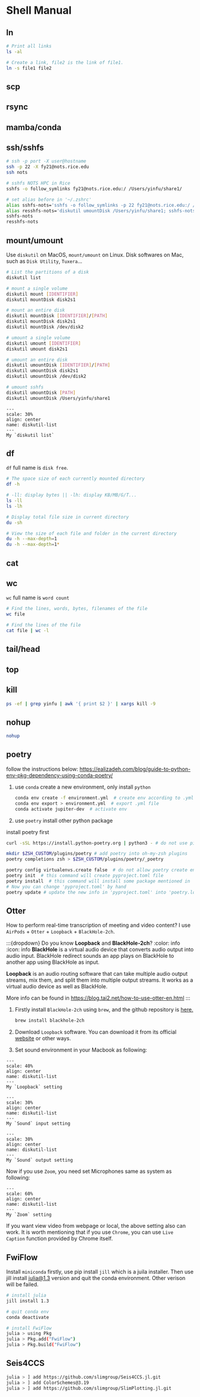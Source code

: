 # Shell Manual


## ln
```bash
# Print all links
ls -al

# Create a link, file2 is the link of file1.
ln -s file1 file2
```


## scp


## rsync



## mamba/conda



## ssh/sshfs
```bash
# ssh -p port -X user@hostname
ssh -p 22 -X fy21@nots.rice.edu
ssh nots

# sshfs NOTS HPC in Rice
sshfs -o follow_symlinks fy21@nots.rice.edu:/ /Users/yinfu/share1/

# set alias before in '~/.zshrc'
alias sshfs-nots='sshfs -o follow_symlinks -p 22 fy21@nots.rice.edu:/ /Users/yinfu/share1/'
alias resshfs-nots='diskutil umountDisk /Users/yinfu/share1; sshfs-nots'
sshfs-nots 
resshfs-nots
```



## mount/umount 
Use `diskutil` on MacOS, `mount/umount` on Linux. 
Disk softwares on Mac, such as `Disk Utility`, `Tuxera`...

```bash
# List the partitions of a disk
diskutil list

# mount a single volume
diskutil mount [IDENTIFIER]
diskutil mountDisk disk2s1

# mount an entire disk
diskutil mountDisk [IDENTIFIER]/[PATH]
diskutil mountDisk disk2s1
diskutil mountDisk /dev/disk2

# umount a single volume
diskutil umount [IDENTIFIER]
diskutil umount disk2s1

# umount an entire disk
diskutil umountDisk [IDENTIFIER]/[PATH]
diskutil umountDisk disk2s1
diskutil umountDisk /dev/disk2

# umount sshfs
diskutil umountDisk [PATH]
diskutil umountDisk /Users/yinfu/share1
```


```{figure} ./files/diskutil-list.jpg
---
scale: 30%
align: center
name: diskutil-list
---
My `diskutil list`
```

## df
`df` full name is `disk free`.

```bash
# The space size of each currently mounted directory
df -h

# -ll: display bytes || -lh: display KB/MB/G/T...
ls -ll
ls -lh

# Display total file size in current directory
du -sh

# View the size of each file and folder in the current directory
du -h --max-depth=1
du -h --max-depth=1*
```




## cat


## wc
`wc` full name is `word count`

```bash
# Find the lines, words, bytes, filenames of the file
wc file

# Find the lines of the file
cat file | wc -l
```

## tail/head






## top

## kill

```bash
ps -ef | grep yinfu | awk '{ print $2 }' | xargs kill -9
```


## nohup

```bash
nohup 
```




## poetry

follow the instructions below: https://ealizadeh.com/blog/guide-to-python-env-pkg-dependency-using-conda-poetry/

1. use `conda` create a new environment, only install `python`

    ```bash
    conda env create -f environment.yml  # create env according to .yml file
    conda env export > environment.yml  # export .yml file
    conda activate jupiter-dev  # activate env
    ```

2. use `poetry` install other python package

install poetry first
```bash
curl -sSL https://install.python-poetry.org | python3 - # do not use pip

mkdir $ZSH_CUSTOM/plugins/poetry # add poetry into oh-my-zsh plugins
poetry completions zsh > $ZSH_CUSTOM/plugins/poetry/_poetry
```


```bash
poetry config virtualenvs.create false  # do not allow poetry create env
poetry init  # this command will create pyproject.toml file
poetry install  # this command will install some package mentioned in 'pyproject.toml', and also generate a 'poetry.lock' file
# Now you can change 'pyproject.toml' by hand
poetry update # update the new info in 'pyproject.toml' into 'poetry.lock' file
```



## Otter



How to perform real-time transcription of meeting and video content?
I use `AirPods` + `Otter` + `Loopback` + `BlackHole-2ch`.

:::{dropdown} Do you know **Loopback** and **BlackHole-2ch**?
:color: info
:icon: info
**BlackHole** is a virtual audio device that converts audio output into audio input. BlackHole redirect sounds an app plays on BlackHole to another app using BlackHole as input.

**Loopback** is an audio routing software that can take multiple audio output streams, mix them, and split them into multiple output streams. It works as a virtual audio device as well as BlackHole.

More info can be found in https://blog.tai2.net/how-to-use-otter-en.html
:::

1. Firstly install `BlackHole-2ch` using `brew`, and the github repository is [here.](https://github.com/ExistentialAudio/BlackHole)

    ```bash
    brew install blackhole-2ch
    ```

2. Download `Loopback` software. You can download it from its official [website](https://rogueamoeba.com/loopback/) or other ways.

3. Set sound environment in your Macbook as following:

```{figure} ./files/otter.jpg
---
scale: 40%
align: center
name: diskutil-list
---
My `Loopback` setting
```

```{figure} ./files/input.jpg
---
scale: 30%
align: center
name: diskutil-list
---
My `Sound` input setting
```

```{figure} ./files/output.jpg
---
scale: 30%
align: center
name: diskutil-list
---
My `Sound` output setting
```


Now if you use `Zoom`, you need set Microphones same as system as following:

```{figure} ./files/zoom.jpg
---
scale: 60%
align: center
name: diskutil-list
---
My `Zoom` setting
```

If you want view video from webpage or local, the above setting also can work. 
It is worth mentioning that if you use `Chrome`, you can use `Live Caption` function
provided by Chrome itself.



## FwiFlow
Install `miniconda` firstly, use pip install `jill` which is a juila installer.
Then use jill install julia@1.3 version and quit the conda environment.
Other verison will be failed.

```bash
# install julia
jill install 1.3

# quit conda env
conda deactivate

# install FwiFlow
julia > using Pkg
julia > Pkg.add("FwiFlow")
julia > Pkg.build("FwiFlow")

```


## Seis4CCS

```bash
julia > ] add https://github.com/slimgroup/Seis4CCS.jl.git
julia > ] add ColorSchemes@3.19
julia > ] add https://github.com/slimgroup/SlimPlotting.jl.git
```